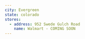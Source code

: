 ```yaml
---
city: Evergreen
state: colorado
stores:
  - address: 952 Swede Gulch Road
    name: Walmart - COMING SOON
---
```

